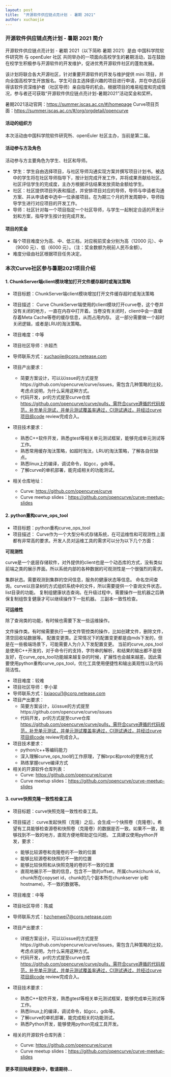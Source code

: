 ```yaml
---
layout: post
title:  "开源软件供应链点亮计划 - 暑期 2021"
author: xuchaojie
---
```


### 开源软件供应链点亮计划 - 暑期 2021 简介

开源软件供应链点亮计划 - 暑期 2021（以下简称 暑期 2021）是由 中国科学院软件研究所 与 openEuler 社区 共同举办的一项面向高校学生的暑期活动，旨在鼓励在校学生积极参与开源软件的开发维护，促进优秀开源软件社区的蓬勃发展。

该计划将联合各大开源社区，针对重要开源软件的开发与维护提供 mini 项目，并向全国高校学生开放报名。学生可自主选择感兴趣的项目进行申请，并在中选后获得该软件资深维护者（社区导师）亲自指导的机会。根据项目的难易程度和完成情况，参与者还可获取“开源软件供应链点亮计划-暑期2021”活动奖金和奖杯。

暑期2021活动官网：https://summer.iscas.ac.cn/#/homepage
Curve项目页面：https://summer.iscas.ac.cn/#/org/orgdetail/opencurve


#### 活动的组织方

本次活动由中国科学院软件研究所、openEuler 社区主办，当前是第二届。

#### 活动参与方及角色

活动参与方主要角色为学生、社区和导师。

- 学生：学生自由选择项目，与社区导师沟通实现方案并撰写项目计划书。被选中的学生将在社区导师指导下，按计划完成开发工作，并将成果贡献给社区。社区评估学生的完成度，主办方根据评估结果发放资助金额给学生。
- 社区：社区提供项目列表和描述，并安排项目对应的导师，导师与申请者沟通方案、并从申请者中选中一位承接项目。在为期三个月的开发周期中，导师指导学生进行对应项目的开发工作。
- 导师：社区针对每一个项目指定一个社区导师，与学生一起制定合适的开发计划和方案，指导学生按计划完成开发。

#### 项目的奖金
- 每个项目难度分为高、中、低三档，对应税前奖金分别为高（12000 元）、中（9000 元）、低（6000 元）。（注：奖金数额为税前人民币金额）。
- 难度分级由社区根据项目任务决定。

### 本次Curve社区参与暑期2021项目介绍

#### 1. ChunkServer端client模块增加打开文件缓存超时或淘汰策略

- 项目标题：ChunkServer端client模块增加打开文件缓存超时或淘汰策略
- 项目描述：
Curve ChunkServer端使用的client模块打开curve卷，这个卷并没有关闭的地方，一直在内存中打开着。当卷没有关闭时，client中会一直缓存着Meta Cache等卷的缓存信息，从而占用内存。
这一部分需要做一个超时关闭逻辑，或者是LRU的淘汰策略。

- 项目难度：中等
- 项目社区导师：许超杰
- 导师联系方式：xuchaojie@corp.netease.com
- 项目产出要求：
  + 简要方案设计，可以以issue的方式提至https://github.com/opencurve/curve/issues，需包含几种策略的比较，考虑点说明，为什么采用这种方式。
  + 代码开发，pr的方式提至curve仓库 https://github.com/opencurve/curve/pulls，需符合curve遵循的代码规范，补充单元测试，并单元测试覆盖率通过，CI测试通过，并经过curve项目组code review完成合入。
- 项目技术要求：
  + 熟悉C++软件开发，熟悉gtest等相关单元测试框架，能够完成单元测试等工作。
  + 熟悉常用缓存淘汰策略，如超时淘汰，LRU的淘汰策略，了解各自优缺点。
  + 熟悉linux上的编译，调试命令，如gcc，gdb等。
  + 了解curve的单机部署，能完成相关的功能测试。

- 相关仓库地址：
  + Curve: https://github.com/opencurve/curve
  + Curve meetup slides：https://github.com/opencurve/curve-meetup-slides

#### 2. python重构curve_ops_tool

- 项目标题：python重构curve_ops_tool
- 项目描述：
Curve作为一个大型分布式存储系统，在可运维性和可观测性上面都有非常高的要求。开发人员对运维工具的需求可以分为以下几个方面：

**可观测性**

curve是一个底层存储软件，对外提供的client也是一个动态库的方式，没有类似前端之类的展示界面。所以系统内部的各种数据的可观测性是一个很强烈的需求。

集群状态。需要观测到集群的空间信息，服务的健康状态等信息。
命名空间查询。curve以目录树的方式组织系统中的文件，所以需要提供一个查询文件状态，list目录的功能。
复制组健康状态查询。在升级过程中，需要操作一批机器之后确保复制组恢复健康才可以继续操作下一批机器。
三副本一致性检查。

**可运维性**

除了查询类的功能，有时候也需要下发一些运维操作。

文件操作类。有时候需要执行一些文件管控类的操作，比如创建文件，删除文件，清空回收站数据等。
配置变更类。正常情况下的配置变更都是由mds下发的，但是在一些极端场景下，可能需要人为介入下发配置变更。
当前的curve_ops_tool是使用C++开发的，对于命令行的支持，字符串的解析，和结果的输出都不是很友好，在curve_ops_tool功能越来越复杂的时候，扩展性也会越来越差。因此需要使用python重构curve_ops_tool，优化工具使用便捷性和输出美观性以及代码简洁性。

- 项目难度：较难
- 项目社区导师：李小翠
- 导师联系方式：lixiaocui1@corp.netease.com
- 项目产出要求：
  + 简要方案设计，以issue的方式提至https://github.com/opencurve/curve/issues
  + 代码开发，pr的方式提至curve仓库 https://github.com/opencurve/curve/pulls，需符合curve遵循的代码规范，补充单元测试，并单元测试覆盖率通过，CI测试通过，并经过curve项目组code review完成合入。
- 项目技术要求：
  + python/c++等编码能力
  + 深入理解curve_ops_tool的工作原理，了解brpc和proto的使用方式
  + 熟练掌握curve编译方式
- 相关的开源软件仓库列表：
  + Curve: https://github.com/opencurve/curve
  + Curve meetup slides：https://github.com/opencurve/curve-meetup-slides

#### 3. curve快照克隆一致性检查工具
- 项目标题：curve快照克隆一致性检查工具。
- 项目描述：
curve发起快照（克隆）之后，会生成一个快照卷（克隆卷）。希望有工具能够检查源卷和快照卷（克隆卷）的数据是否一致。如果不一致，能够找到不一致的地方，直观方便地帮助定位问题。
工具建议使用python开发，要求：

  + 能够比较源卷和克隆卷的不一致的位置
  + 能够比较源卷和快照的不一致的位置
  + 能够比较快照和从快照克隆的卷的不一致的位置
  + 直观地展示不一致的信息，包含不一致的offset，所属chunk(chunk id，chunk所在copyset id，chunk的几个副本所在chunkserver ip和hostname)，不一致的数据等。
- 项目难度：中等
- 项目社区导师：陈威
- 导师联系方式：hzchenwei7@corp.netease.com
- 项目产出要求：
  + 详细方案设计，可以以issue的方式提至https://github.com/opencurve/curve/issues，需包含几种策略的比较，考虑点说明，为什么采用这种方式。
  + 代码开发，pr的方式提至curve仓库 https://github.com/opencurve/curve/pulls，需符合curve遵循的代码规范，补充单元测试，并单元测试覆盖率通过，CI测试通过，并经过curve项目组code review完成合入。
- 项目技术要求：
  + 熟悉C++软件开发，熟悉gtest等相关单元测试框架，能够完成单元测试等工作。
  + 熟悉linux上的编译，调试命令，如gcc，gdb等。
  + 了解curve的单机部署，能完成相关的功能测试。
  + 熟悉Python开发，能够使用python完成工具开发。

- 相关的开源软件仓库列表：
  + Curve: https://github.com/opencurve/curve
  + Curve meetup slides：https://github.com/opencurve/curve-meetup-slides

#### 更多项目陆续更新中，敬请期待...






